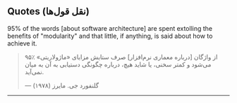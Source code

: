 ## **Quotes (نقل قول‌ها)**


95% of the words [about software architecture] are spent extolling the benefits of "modularity" and that little, if anything, is said about how to achieve it.


> ۹۵٪ از واژگان [درباره معماری نرم‌افزار] صرف ستایش مزایای «ماژولاریتی» می‌شود و کمتر سخنی، یا شاید هیچ، درباره چگونگی دستیابی به آن به میان نمی‌آید.
>
> — گلنفورد جی. مایرز (۱۹۷۸)
___

